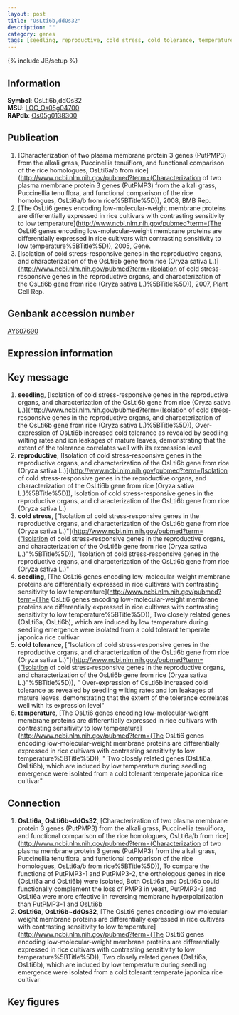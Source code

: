 ```yaml
---
layout: post
title: "OsLti6b,ddOs32"
description: ""
category: genes
tags: [seedling, reproductive, cold stress, cold tolerance, temperature]
---
```

{% include JB/setup %}

## Information
__Symbol__: OsLti6b,ddOs32  
__MSU__: [LOC_Os05g04700](http://rice.plantbiology.msu.edu/cgi-bin/ORF_infopage.cgi?orf=LOC_Os05g04700)  
__RAPdb__: [Os05g0138300](http://rapdb.dna.affrc.go.jp/viewer/gbrowse_details/irgsp1?name=Os05g0138300)  

## Publication
1. [Characterization of two plasma membrane protein 3 genes (PutPMP3) from the alkali grass, Puccinellia tenuiflora, and functional comparison of the rice homologues, OsLti6a/b from rice](http://www.ncbi.nlm.nih.gov/pubmed?term=(Characterization of two plasma membrane protein 3 genes (PutPMP3) from the alkali grass, Puccinellia tenuiflora, and functional comparison of the rice homologues, OsLti6a/b from rice%5BTitle%5D)), 2008, BMB Rep.
2. [The OsLti6 genes encoding low-molecular-weight membrane proteins are differentially expressed in rice cultivars with contrasting sensitivity to low temperature](http://www.ncbi.nlm.nih.gov/pubmed?term=(The OsLti6 genes encoding low-molecular-weight membrane proteins are differentially expressed in rice cultivars with contrasting sensitivity to low temperature%5BTitle%5D)), 2005, Gene.
3. [Isolation of cold stress-responsive genes in the reproductive organs, and characterization of the OsLti6b gene from rice (Oryza sativa L.)](http://www.ncbi.nlm.nih.gov/pubmed?term=(Isolation of cold stress-responsive genes in the reproductive organs, and characterization of the OsLti6b gene from rice (Oryza sativa L.)%5BTitle%5D)), 2007, Plant Cell Rep.

## Genbank accession number
[AY607690](http://www.ncbi.nlm.nih.gov/nuccore/AY607690)

## Expression information

## Key message
1. __seedling__, [Isolation of cold stress-responsive genes in the reproductive organs, and characterization of the OsLti6b gene from rice (Oryza sativa L.)](http://www.ncbi.nlm.nih.gov/pubmed?term=(Isolation of cold stress-responsive genes in the reproductive organs, and characterization of the OsLti6b gene from rice (Oryza sativa L.)%5BTitle%5D)),  Over-expression of OsLti6b increased cold tolerance as revealed by seedling wilting rates and ion leakages of mature leaves, demonstrating that the extent of the tolerance correlates well with its expression level
2. __reproductive__, [Isolation of cold stress-responsive genes in the reproductive organs, and characterization of the OsLti6b gene from rice (Oryza sativa L.)](http://www.ncbi.nlm.nih.gov/pubmed?term=(Isolation of cold stress-responsive genes in the reproductive organs, and characterization of the OsLti6b gene from rice (Oryza sativa L.)%5BTitle%5D)), Isolation of cold stress-responsive genes in the reproductive organs, and characterization of the OsLti6b gene from rice (Oryza sativa L.)
3. __cold stress__, ["Isolation of cold stress-responsive genes in the reproductive organs, and characterization of the OsLti6b gene from rice (Oryza sativa L.)"](http://www.ncbi.nlm.nih.gov/pubmed?term=("Isolation of cold stress-responsive genes in the reproductive organs, and characterization of the OsLti6b gene from rice (Oryza sativa L.)"%5BTitle%5D)), "Isolation of cold stress-responsive genes in the reproductive organs, and characterization of the OsLti6b gene from rice (Oryza sativa L.)"
4. __seedling__, [The OsLti6 genes encoding low-molecular-weight membrane proteins are differentially expressed in rice cultivars with contrasting sensitivity to low temperature](http://www.ncbi.nlm.nih.gov/pubmed?term=(The OsLti6 genes encoding low-molecular-weight membrane proteins are differentially expressed in rice cultivars with contrasting sensitivity to low temperature%5BTitle%5D)),  Two closely related genes (OsLti6a, OsLti6b), which are induced by low temperature during seedling emergence were isolated from a cold tolerant temperate japonica rice cultivar
5. __cold tolerance__, ["Isolation of cold stress-responsive genes in the reproductive organs, and characterization of the OsLti6b gene from rice (Oryza sativa L.)"](http://www.ncbi.nlm.nih.gov/pubmed?term=("Isolation of cold stress-responsive genes in the reproductive organs, and characterization of the OsLti6b gene from rice (Oryza sativa L.)"%5BTitle%5D)), " Over-expression of OsLti6b increased cold tolerance as revealed by seedling wilting rates and ion leakages of mature leaves, demonstrating that the extent of the tolerance correlates well with its expression level"
6. __temperature__, [The OsLti6 genes encoding low-molecular-weight membrane proteins are differentially expressed in rice cultivars with contrasting sensitivity to low temperature](http://www.ncbi.nlm.nih.gov/pubmed?term=(The OsLti6 genes encoding low-molecular-weight membrane proteins are differentially expressed in rice cultivars with contrasting sensitivity to low temperature%5BTitle%5D)), " Two closely related genes (OsLti6a, OsLti6b), which are induced by low temperature during seedling emergence were isolated from a cold tolerant temperate japonica rice cultivar"

## Connection
1. __OsLti6a__, __OsLti6b~ddOs32__, [Characterization of two plasma membrane protein 3 genes (PutPMP3) from the alkali grass, Puccinellia tenuiflora, and functional comparison of the rice homologues, OsLti6a/b from rice](http://www.ncbi.nlm.nih.gov/pubmed?term=(Characterization of two plasma membrane protein 3 genes (PutPMP3) from the alkali grass, Puccinellia tenuiflora, and functional comparison of the rice homologues, OsLti6a/b from rice%5BTitle%5D)),  To compare the functions of PutPMP3-1 and PutPMP3-2, the orthologous genes in rice (OsLti6a and OsLti6b) were isolated, Both OsLti6a and OsLti6b could functionally complement the loss of PMP3 in yeast, PutPMP3-2 and OsLti6a were more effective in reversing membrane hyperpolarization than PutPMP3-1 and OsLti6b
2. __OsLti6a__, __OsLti6b~ddOs32__, [The OsLti6 genes encoding low-molecular-weight membrane proteins are differentially expressed in rice cultivars with contrasting sensitivity to low temperature](http://www.ncbi.nlm.nih.gov/pubmed?term=(The OsLti6 genes encoding low-molecular-weight membrane proteins are differentially expressed in rice cultivars with contrasting sensitivity to low temperature%5BTitle%5D)),  Two closely related genes (OsLti6a, OsLti6b), which are induced by low temperature during seedling emergence were isolated from a cold tolerant temperate japonica rice cultivar

## Key figures


